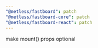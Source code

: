 ```yaml
---
"@netless/fastboard": patch
"@netless/fastboard-core": patch
"@netless/fastboard-react": patch
---
```


make mount() props optional

